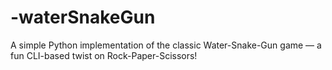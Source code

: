 # -waterSnakeGun
A simple Python implementation of the classic Water-Snake-Gun game — a fun CLI-based twist on Rock-Paper-Scissors!
